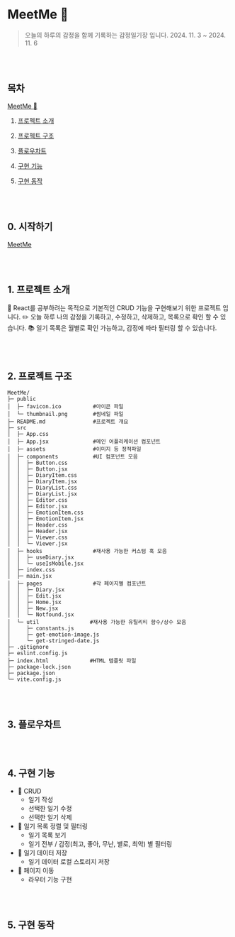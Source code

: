 # MeetMe 📓
> 오늘의 하루의 감정을 함께 기록하는 감정일기장 입니다.
> 2024. 11. 3 ~ 2024. 11. 6

<br/><br/>

## 목차
[MeetMe 📓](#MeetMe-📓)

1. [프로젝트 소개](#1.-프로젝트-소개)

2. [프로젝트 구조](#2.-프로젝트-구조)

3. [플로우차트](#3.-플로우차트)

4. [구현 기능](#4.-구현-기능)

5. [구현 동작](#5.-구현-동작)

<br/><br/>


## 0. 시작하기
[MeetMe](https://meet-me-phi.vercel.app/)

<br/><br/>

## 1. 프로젝트 소개
📖 React를 공부하려는 목적으로 기본적인 CRUD 기능을 구현해보기 위한 프로젝트 입니다.
✏️ 오늘 하루 나의 감정을 기록하고, 수정하고, 삭제하고, 목록으로 확인 할 수 있습니다.
📚 일기 목록은 월별로 확인 가능하고, 감정에 따라 필터링 할 수 있습니다.

<br/><br/>

## 2. 프로젝트 구조
```
MeetMe/
├─ public   
│  ├─ favicon.ico          #아이콘 파일
│  └─ thumbnail.png        #썸네일 파일
├─ README.md               #프로젝트 개요
├─ src
│  ├─ App.css
│  ├─ App.jsx              #메인 어플리케이션 컴포넌트
│  ├─ assets               #이미지 등 정적파일
│  ├─ components           #UI 컴포넌트 모음
│  │  ├─ Button.css
│  │  ├─ Button.jsx
│  │  ├─ DiaryItem.css
│  │  ├─ DiaryItem.jsx
│  │  ├─ DiaryList.css
│  │  ├─ DiaryList.jsx
│  │  ├─ Editor.css
│  │  ├─ Editor.jsx
│  │  ├─ EmotionItem.css
│  │  ├─ EmotionItem.jsx
│  │  ├─ Header.css
│  │  ├─ Header.jsx
│  │  ├─ Viewer.css
│  │  └─ Viewer.jsx
│  ├─ hooks                #재사용 가능한 커스텀 훅 모음
│  │  ├─ useDiary.jsx
│  │  └─ useIsMobile.jsx
│  ├─ index.css  
│  ├─ main.jsx
│  ├─ pages                #각 페이지별 컴포넌트
│  │  ├─ Diary.jsx
│  │  ├─ Edit.jsx
│  │  ├─ Home.jsx
│  │  ├─ New.jsx
│  │  └─ Notfound.jsx
│  └─ util                #재사용 가능한 유틸리티 함수/상수 모음
│     ├─ constants.js
│     ├─ get-emotion-image.js
│     └─ get-stringed-date.js
├─ .gitignore
├─ eslint.config.js
├─ index.html             #HTML 템플릿 파일
├─ package-lock.json
├─ package.json
└─ vite.config.js
```

<br/><br/>

## 3. 플로우차트


<br/><br/>

## 4. 구현 기능

- 📓 CRUD
  - 일기 작성
  - 선택한 일기 수정
  - 선택한 일기 삭제
- 📜 일기 목록 정렬 및 필터링
  - 일기 목록 보기
  - 일기 전부 / 감정(최고, 좋아, 무난, 별로, 최악) 별 필터링
- 💾 일기 데이터 저장
  - 일기 데이터 로컬 스토리지 저장
- 👟 페이지 이동
  - 라우터 기능 구현

<br/><br/>

## 5. 구현 동작
